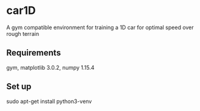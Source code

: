 # car1D
A gym compatible environment for training a 1D car for optimal speed over rough terrain

## Requirements
  gym,
  matplotlib 3.0.2,
  numpy 1.15.4

## Set up

  sudo apt-get install python3-venv
